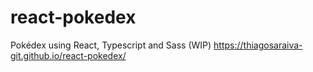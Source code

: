 # react-pokedex

Pokédex using React, Typescript and Sass (WIP)
https://thiagosaraiva-git.github.io/react-pokedex/
